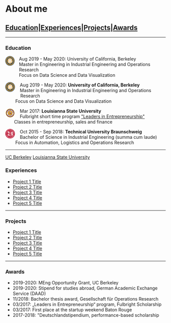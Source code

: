 # About me

## [Education](#education)|[Experiences](#experiences)|[Projects](#projects)|[Awards](#awards)

---

### Education 

<div style="display:flex; flex-direction:row;">
  <div style="width:30px" >
<img style="float:left" src="images/UCB_logo.png?raw=true" width="30" height="30"/> 
  </div>
 <div style="margin-left:1em"> 
Aug 2019 - May 2020: University of California, Berkeley
   <br>
Master in Engineering in Industrial Engineering and Operations Research 
   <br>
Focus on Data Science and Data Visualization
  </div>
</div>

<img style="float: left;" src="images/UCB_logo.png?raw=true" width="30" height="30"/> &nbsp; &nbsp; Aug 2019 - May 2020: **University of California, Berkeley** <br> 
&nbsp; &nbsp; Master in Engineering in Industrial Engineering and Operations <br> &nbsp; &nbsp; &nbsp; &nbsp;&nbsp; &nbsp;&nbsp; Research  <br>
&nbsp; &nbsp; &nbsp; &nbsp; Focus on Data Science and Data Visualization

<img style="float: left;" src="images/LSU_logo.jpg?raw=true" width="30" height="30"/> &nbsp; &nbsp; Mar 2017: **Louisianna State University** <br>
&nbsp; &nbsp; Fulbright short time program ["Leaders in Entrepreneurship"](https://www.fulbright.de/programs-for-germans/studierende-und-graduierte/leaders-in-entrepreneurship) <br>
&nbsp; &nbsp;&nbsp; &nbsp; Classes in entrepreneurship, sales and finance


<img style="float: left;" src="images/TUBS_round.png?raw=true" width="30" height="30"/> &nbsp; &nbsp; Oct 2015 - Sep 2018: **Technical University Braunschweig** <br>
&nbsp; &nbsp; Bachelor of Science in Industrial Engineering (summa cum laude)<br>
&nbsp; &nbsp; &nbsp; &nbsp; Focus in Automation, Logistics and Operations Research


---

[UC Berkeley](/sample_page) 
[Louisianna State University](/pdf/sample_presentation.pdf)
### Experiences

- [Project 1 Title](http://example.com/)
- [Project 2 Title](http://example.com/)
- [Project 3 Title](http://example.com/)
- [Project 4 Title](http://example.com/)
- [Project 5 Title](http://example.com/)

---
### Projects

- [Project 1 Title](http://example.com/)
- [Project 2 Title](http://example.com/)
- [Project 3 Title](http://example.com/)
- [Project 4 Title](http://example.com/)
- [Project 5 Title](http://example.com/)

---

### Awards

- 2019-2020: MEng Opportunity Grant, UC Berkeley 
- 2019-2020: Stipend for studies abroad, German Academic Exchange Service (DAAD)
- 11/2018: Bachelor thesis award, Gesellschaft für Operations Research
- 03/2017: „Leaders in Entrepreneurship“ program, Fulbright Scholarship
- 03/2017: First place at the startup weekend Baton Rouge
- 2017-2018: "Deutschlandstipendium, performance-based scholarship


